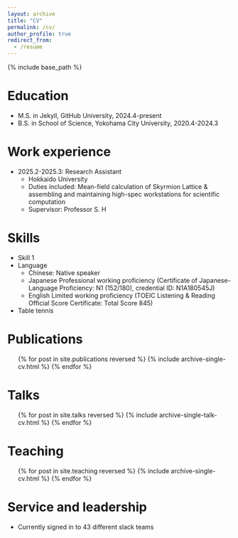 ```yaml
---
layout: archive
title: "CV"
permalink: /cv/
author_profile: true
redirect_from:
  - /resume
---
```


{% include base_path %}

Education
======
* M.S. in Jekyll, GitHub University, 2024.4-present
* B.S. in School of Science, Yokohama City University, 2020.4-2024.3

Work experience
======
* 2025.2-2025.3: Research Assistant
  * Hokkaido University
  * Duties included: Mean-field calculation of Skyrmion Lattice & assembling and maintaining high-spec workstations for scientific computation
  * Supervisor: Professor S. H
  
Skills
======
* Skill 1
* Language 
  * Chinese: Native speaker
  * Japanese Professional working proficiency (Certificate of Japanese-Language Proficiency: N1 (152/180), credential ID: N1A180545J)
  * English Limited working proficiency (TOEIC Listening & Reading Official Score Certificate: Total Score 845)
* Table tennis

Publications
======
  <ul>{% for post in site.publications reversed %}
    {% include archive-single-cv.html %}
  {% endfor %}</ul>
  
Talks
======
  <ul>{% for post in site.talks reversed %}
    {% include archive-single-talk-cv.html  %}
  {% endfor %}</ul>
  
Teaching
======
  <ul>{% for post in site.teaching reversed %}
    {% include archive-single-cv.html %}
  {% endfor %}</ul>
  
Service and leadership
======
* Currently signed in to 43 different slack teams
